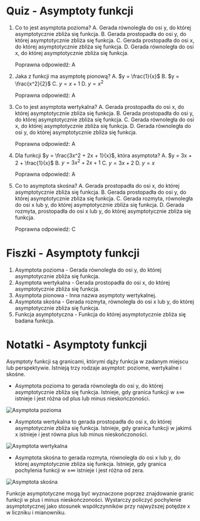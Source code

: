  # Quiz - Asymptoty funkcji
1. Co to jest asymptota pozioma?
   A. Gerada równoległa do osi y, do której asymptotycznie zbliża się funkcja.
   B. Gerada prostopadła do osi y, do której asymptotycznie zbliża się funkcja.
   C. Gerada prostopadła do osi x, do której asymptotycznie zbliża się funkcja.
   D. Gerada równoległa do osi x, do której asymptotycznie zbliża się funkcja.

   Poprawna odpowiedź: A

2. Jaka z funkcji ma asymptotę pionową?
   A. $y = \frac{1}{x}$
   B. $y = \frac{x^2}{2}$
   C. $y = x+1$
   D. $y = x^2$

   Poprawna odpowiedź: A

3. Co to jest asymptota wertykalna?
   A. Gerada prostopadła do osi x, do której asymptotycznie zbliża się funkcja.
   B. Gerada prostopadła do osi y, do której asymptotycznie zbliża się funkcja.
   C. Gerada równoległa do osi x, do której asymptotycznie zbliża się funkcja.
   D. Gerada równoległa do osi y, do której asymptotycznie zbliża się funkcja.

   Poprawna odpowiedź: A

4. Dla funkcji $y = \frac{3x^2 + 2x + 1}{x}$, która asymptota?
   A. $y = 3x + 2 + \frac{1}{x}$
   B. $y = 3x^2 + 2x + 1$
   C. $y = 3x + 2$
   D. $y = x$

   Poprawna odpowiedź: A

5. Co to asymptota skośna?
   A. Gerada prostopadła do osi x, do której asymptotycznie zbliża się funkcja.
   B. Gerada prostopadła do osi y, do której asymptotycznie zbliża się funkcja.
   C. Gerada rozmyta, równoległa do osi x lub y, do której asymptotycznie zbliża się funkcja.
   D. Gerada rozmyta, prostopadła do osi x lub y, do której asymptotycznie zbliża się funkcja.

   Poprawna odpowiedź: C

# Fiszki - Asymptoty funkcji

1. Asymptota pozioma - Gerada równoległa do osi y, do której asymptotycznie zbliża się funkcja.
2. Asymptota wertykalna - Gerada prostopadła do osi x, do której asymptotycznie zbliża się funkcja.
3. Asymptota pionowa - Inna nazwa asymptoty wertykalnej.
4. Asymptota skośna - Gerada rozmyta, równoległa do osi x lub y, do której asymptotycznie zbliża się funkcja.
5. Funkcja asymptotyczna - Funkcja do której asymptotycznie zbliża się badana funkcja.

# Notatki - Asymptoty funkcji

Asymptoty funkcji są granicami, którymi dąży funkcja w zadanym miejscu lub perspektywie. Istnieją trzy rodzaje asymptot: poziome, wertykalne i skośne.

* Asymptota pozioma to gerada równoległa do osi y, do której asymptotycznie zbliża się funkcja. Istnieje, gdy granica funkcji w ±∞ istnieje i jest różna od plus lub minus nieskończoności.

![Asymptota pozioma](https://wikimedia.org/api/rest_v1/media/math/render/svg/f75c48513aa76b96a1a18a4ef438dc3e8d05a38f)

* Asymptota wertykalna to gerada prostopadła do osi x, do której asymptotycznie zbliża się funkcja. Istnieje, gdy granica funkcji w jakimś x istnieje i jest równa plus lub minus nieskończoności.

![Asymptota wertykalna](https://wikimedia.org/api/rest_v1/media/math/render/svg/23e9c824fca74b75b2c7a1aa195e320384395871)

* Asymptota skośna to gerada rozmyta, równoległa do osi x lub y, do której asymptotycznie zbliża się funkcja. Istnieje, gdy granica pochylenia funkcji w ±∞ istnieje i jest różna od zera.

![Asymptota skośna](https://wikimedia.org/api/rest_v1/media/math/render/svg/6548ff2d2050e3b5a98e2ae98f54a6c68d56823f)

Funkcje asymptotyczne mogą być wyznaczone poprzez znajdowanie granic funkcji w plus i minus nieskończoności. Wystarczy policzyć pochylenie asymptotycznej jako stosunek współczynników przy najwyższej potędze x w liczniku i mianowniku.